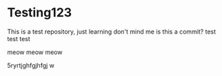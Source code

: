 # Testing123
This is a test repository, just learning don't mind me
is this a commit?  test test test

meow meow meow

5ryrtjghfgjhfgj w    
